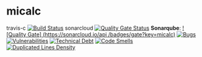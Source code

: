 # micalc

travis-c  [![Build Status](https://travis-ci.com/jdiegoisaza/micalc.svg?branch=master)](https://travis-ci.com/jdiegoisaza/micalc)
sonarcloud [![Quality Gate Status](https://sonarcloud.io/api/project_badges/measure?project=jdiegoisaza_micalc&metric=alert_status)](https://sonarcloud.io/dashboard?id=jdiegoisaza_micalc)
__Sonarqube__: [![Quality Gate]   (https://sonarcloud.io/api     /badges/gate?key=micalc)](https://sonarcloud.io/dashboard?id=jdiegoisaza_micalc)
[![Bugs](https://sonarcloud.io/api/badges/measure?key=micalc&metric=bugs)]() [![Vulnerabilities](https://sonarcloud.io/api/badges/measure?key=micalc&metric=vulnerabilities)]()
[![Technical Debt](https://sonarcloud.io/api/badges/measure?key=micacl&metric=sqale_debt_ratio)](https://sonarcloud.io/dashboard?id=jdiegoisaza_micalc)
[![Code Smells](https://sonarcloud.io/api/badges/measure?key=micalc&metric=code_smells)](https://sonarcloud.io/dashboard?id=jdiegoisaza_micalc)
[![Duplicated Lines Density](https://sonarcloud.io/api/badges/measure?key=micalc&metric=duplicated_lines_density)](https://sonarcloud.io/dashboard?id=jdiegoisaza_micalc)
